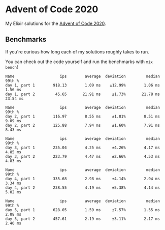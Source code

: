 # Advent of Code 2020

My Elixir solutions for the [Advent of Code 2020](http://adventofcode.com/2020).

## Benchmarks

If you're curious how long each of my solutions roughly takes to run.

You can check out the code yourself and run the benchmarks with `mix bench`!

```
Name                    ips        average  deviation         median         99th %
day 1, part 1        918.13        1.09 ms    ±12.99%        1.06 ms        1.56 ms
day 1, part 2         45.65       21.91 ms     ±1.73%       21.78 ms       23.54 ms

Name                    ips        average  deviation         median         99th %
day 2, part 1        116.97        8.55 ms     ±1.81%        8.51 ms        9.09 ms
day 2, part 2        125.88        7.94 ms     ±1.60%        7.91 ms        8.43 ms

Name                    ips        average  deviation         median         99th %
day 3, part 1        235.04        4.25 ms     ±4.26%        4.17 ms        4.85 ms
day 3, part 2        223.79        4.47 ms     ±2.66%        4.53 ms        4.83 ms

Name                    ips        average  deviation         median         99th %
day 4, part 1        335.68        2.98 ms     ±4.14%        2.94 ms        3.34 ms
day 4, part 2        238.55        4.19 ms     ±5.38%        4.14 ms        5.02 ms

Name                    ips        average  deviation         median         99th %
day 5, part 1        628.05        1.59 ms     ±7.57%        1.55 ms        2.08 ms
day 5, part 2        457.61        2.19 ms     ±3.11%        2.17 ms        2.40 ms
```
